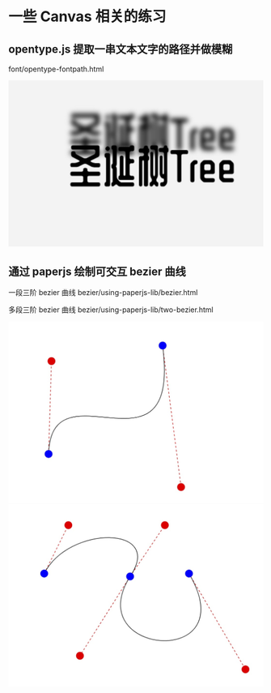 # 一些 Canvas 相关的练习

## opentype.js 提取一串文本文字的路径并做模糊

font/opentype-fontpath.html

![font path](./public/img/font-path.jpg "font path")

## 通过 paperjs 绘制可交互 bezier 曲线

一段三阶 bezier 曲线 bezier/using-paperjs-lib/bezier.html

多段三阶 bezier 曲线 bezier/using-paperjs-lib/two-bezier.html

![bezier1](./public/img/bezier1.jpg "bezier")
![bezier2](./public/img/two-bezier.jpg "bezier")